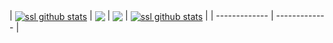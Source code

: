 | <a href="https://github-readme-stats.vercel.app/api?username=ssllllll&theme=radical&show_icons=true&count_private=true"><img align="center" src="https://github-readme-stats.vercel.app/api?username=ssllllll&theme=radical&show_icons=true&count_private=true" alt="ssl github stats" /></a> | <a href="https://github-readme-stats.vercel.app/api/top-langs/?username=ssllllll&layout=compact&theme=radical&langs_count=&count_private=true7"><img align="center" src="https://github-readme-stats.vercel.app/api/top-langs/?username=ssllllll&layout=compact&theme=radical&langs_count=7&count_private=true" /></a> | <img align="center" src="https://github-readme-stats.vercel.app/api/top-langs/?username=ssllllll&layout=compact&theme=radical&langs_count=7&count_private=true" /> | <a href="https://github-readme-stats.vercel.app/api?username=ssllllll&theme=radical&show_icons=true&count_private=true"><img align="center" src="https://github-readme-stats.vercel.app/api?username=ssllllll&theme=radical&show_icons=true&count_private=true" alt="ssl github stats" /></a> |
| ------------- | ------------- |
